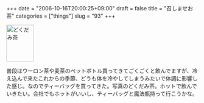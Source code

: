 +++
date = "2006-10-16T20:00:25+09:00"
draft = false
title = "召しませお茶"
categories = ["things"]
slug = "93"
+++

<a href="/images/2006/10/P1000478_1.JPG" rel="lightbox"  ><img src="/images/2006/10/P1000478_1.JPG" alt="どくだみ茶" title="どくだみ茶" width="72" height="96" border="0" /></a>

普段はウーロン茶や麦茶のペットボトル買ってきてごくごくと飲んでますが、冷え込んで来たこれからの季節、どうも体を冷やしてしまうみたいで体調に影響した感じ。なのでティーバッグを買ってきた。写真のどくだみ茶。ホットで飲んでいきたい。会社でもホットがいいし、ティーバッグと魔法瓶持って行こうかな。
